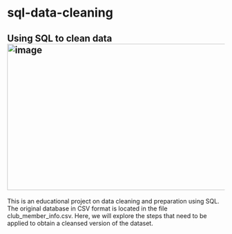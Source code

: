 # sql-data-cleaning
Using SQL to clean data
<img width="512" height="338" alt="image" src="https://github.com/user-attachments/assets/9ab3e675-e6d3-415e-8ec3-7666485fbb6f" />
-------------
This is an educational project on data cleaning and preparation using SQL. The original database in CSV format is located in the file club_member_info.csv. Here, we will explore the steps that need to be applied to obtain a cleansed version of the dataset.
